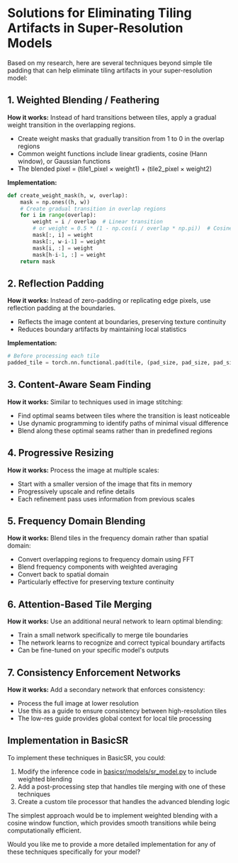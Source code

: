 

# Solutions for Eliminating Tiling Artifacts in Super-Resolution Models

Based on my research, here are several techniques beyond simple tile padding that can help eliminate tiling artifacts in your super-resolution model:

## 1. Weighted Blending / Feathering

**How it works:** Instead of hard transitions between tiles, apply a gradual weight transition in the overlapping regions.
- Create weight masks that gradually transition from 1 to 0 in the overlap regions
- Common weight functions include linear gradients, cosine (Hann window), or Gaussian functions
- The blended pixel = (tile1_pixel × weight1) + (tile2_pixel × weight2)

**Implementation:**
```python
def create_weight_mask(h, w, overlap):
    mask = np.ones((h, w))
    # Create gradual transition in overlap regions
    for i in range(overlap):
        weight = i / overlap  # Linear transition
        # or weight = 0.5 * (1 - np.cos(i / overlap * np.pi))  # Cosine transition
        mask[:, i] = weight
        mask[:, w-i-1] = weight
        mask[i, :] = weight
        mask[h-i-1, :] = weight
    return mask
```

## 2. Reflection Padding

**How it works:** Instead of zero-padding or replicating edge pixels, use reflection padding at the boundaries.
- Reflects the image content at boundaries, preserving texture continuity
- Reduces boundary artifacts by maintaining local statistics

**Implementation:**
```python
# Before processing each tile
padded_tile = torch.nn.functional.pad(tile, (pad_size, pad_size, pad_size, pad_size), mode='reflect')
```

## 3. Content-Aware Seam Finding

**How it works:** Similar to techniques used in image stitching:
- Find optimal seams between tiles where the transition is least noticeable
- Use dynamic programming to identify paths of minimal visual difference
- Blend along these optimal seams rather than in predefined regions

## 4. Progressive Resizing

**How it works:** Process the image at multiple scales:
- Start with a smaller version of the image that fits in memory
- Progressively upscale and refine details
- Each refinement pass uses information from previous scales

## 5. Frequency Domain Blending

**How it works:** Blend tiles in the frequency domain rather than spatial domain:
- Convert overlapping regions to frequency domain using FFT
- Blend frequency components with weighted averaging
- Convert back to spatial domain
- Particularly effective for preserving texture continuity

## 6. Attention-Based Tile Merging

**How it works:** Use an additional neural network to learn optimal blending:
- Train a small network specifically to merge tile boundaries
- The network learns to recognize and correct typical boundary artifacts
- Can be fine-tuned on your specific model's outputs

## 7. Consistency Enforcement Networks

**How it works:** Add a secondary network that enforces consistency:
- Process the full image at lower resolution
- Use this as a guide to ensure consistency between high-resolution tiles
- The low-res guide provides global context for local tile processing

## Implementation in BasicSR

To implement these techniques in BasicSR, you could:

1. Modify the inference code in [basicsr/models/sr_model.py](cci:7://file:///d:/personal%20projects/samsung/BasicSR/basicsr/models/sr_model.py:0:0-0:0) to include weighted blending
2. Add a post-processing step that handles tile merging with one of these techniques
3. Create a custom tile processor that handles the advanced blending logic

The simplest approach would be to implement weighted blending with a cosine window function, which provides smooth transitions while being computationally efficient.

Would you like me to provide a more detailed implementation for any of these techniques specifically for your model?
